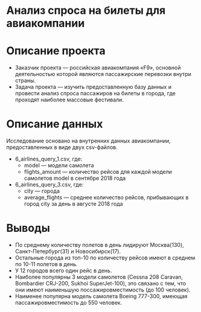 # Анализ спроса на билеты для авиакомпании

# Описание проекта

- Заказчик проекта — российская авиакомпания «F9», основной деятельностью которой являются пассажирские перевозки внутри страны.
- Задача проекта — изучить предоставленную базу данных и провести анализ спроса пассажиров на билеты в города, где проходят наиболее массовые фестивали.

# Описание данных

Исследование основано на внутренних данных авиакомпании, предоставленных в виде двух csv-файлов.

- 6_airlines_query_1.csv, где:
    - model — модели самолета
    - flights_amount — количество рейсов для каждой модели самолетов model в сентябре 2018 года
- 6_airlines_query_3.csv, где:
    - city — города
    - average_flights — среднее количество рейсов, прибывающих в город city за день в августе 2018 года

# Выводы

- По среднему количеству полетов в день лидируют Москва(130), Санкт-Петербург(31) и Новосибирск(17).
- Остальные города из топ-10 по количеству рейсов имеют в среднем по 10-11 полетов в день.
- У 12 городов всего один рейс в день.
- Наиболее популярны 3 модели самолетов (Cessna 208 Caravan, Bombardier CRJ-200, Sukhoi SuperJet-100), это связано с тем, что они имеют наименьшую поссажировместимость (до 100 человек).
- Наименее популярна модель самолета Boeing 777-300, имеющая пассажировместимость до 550 человек.
